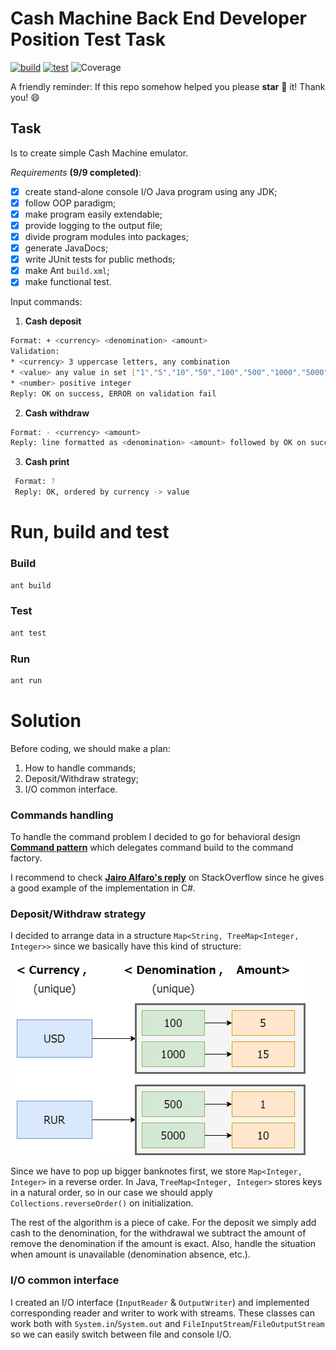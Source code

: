 # Cash Machine Back End Developer Position Test Task

[![build](https://github.com/xtenzQ/kmslh-test/actions/workflows/maven.yml/badge.svg)](https://github.com/xtenzQ/kmslh-test/actions/workflows/maven.yml)
[![test](https://github.com/xtenzQ/kmslh-test/actions/workflows/test-coverage.yml/badge.svg?branch=main)](https://github.com/xtenzQ/kmslh-test/actions/workflows/test-coverage.yml)
![Coverage](https://github.com/xtenzQ/kmslh-test/blob/main/.github/badges/jacoco.svg)

A friendly reminder: If this repo somehow helped you please **star** 🌟 it! Thank you! 😄

## Task

Is to create simple Cash Machine emulator.

_Requirements_ **(9/9 completed)**:
- [x] create stand-alone console I/O Java program using any JDK;
- [x] follow OOP paradigm;
- [x] make program easily extendable;
- [x] provide logging to the output file;
- [x] divide program modules into packages;
- [x] generate JavaDocs;
- [x] write JUnit tests for public methods;
- [x] make Ant `build.xml`;
- [x] make functional test.

Input commands:
1. **Cash deposit** 
```Bash
Format: + <currency> <denomination> <amount>
Validation: 
* <currency> 3 uppercase letters, any combination
* <value> any value in set ["1","5","10","50","100","500","1000","5000"]
* <number> positive integer
Reply: OK on success, ERROR on validation fail
```

2. **Cash withdraw**
```Bash
Format: - <currency> <amount>
Reply: line formatted as <denomination> <amount> followed by OK on success, ERROR if amount is unavailable
```

3. **Cash print**
```Bash
 Format: ?
 Reply: OK, ordered by currency -> value
```

# Run, build and test

### Build

```Bash
ant build
```

### Test

```Bash
ant test
```

### Run

```Bash
ant run
```

# Solution

Before coding, we should make a plan:
1. How to handle commands;
2. Deposit/Withdraw strategy;
3. I/O common interface.

### Commands handling

To handle the command problem I decided to go for behavioral design **[Command pattern](https://en.wikipedia.org/wiki/Command_pattern)** which delegates command build to the command factory.

I recommend to check **[Jairo Alfaro's reply](https://stackoverflow.com/a/46968141)** on StackOverflow since he gives a good example of the implementation in C#. 

### Deposit/Withdraw strategy

I decided to arrange data in a structure `Map<String, TreeMap<Integer, Integer>>` since we basically have this kind of structure:

![Structure](struct.png)

Since we have to pop up bigger banknotes first, we store `Map<Integer, Integer>` in a reverse order. In Java, `TreeMap<Integer, Integer>` stores keys in a natural order, so in our case we should apply `Collections.reverseOrder()` on initialization.

The rest of the algorithm is a piece of cake. For the deposit we simply add cash to the denomination, for the withdrawal we subtract the amount of remove the denomination if the amount is exact. Also, handle the situation when amount is unavailable (denomination absence, etc.).

### I/O common interface

I created an I/O interface (`InputReader` & `OutputWriter`) and implemented corresponding reader and writer to work with streams. These classes can work both with `System.in`/`System.out` and `FileInputStream`/`FileOutputStream` so we can easily switch between file and console I/O.
